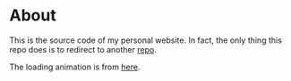 # About
This is the source code of my personal website. In fact, the only thing this repo does is to redirect 
to another [repo](https://github.com/Xinyu-Li-123/myblog).

The loading animation is from [here](https://codepen.io/AbubakerSaeed/pen/JjXERWW).
